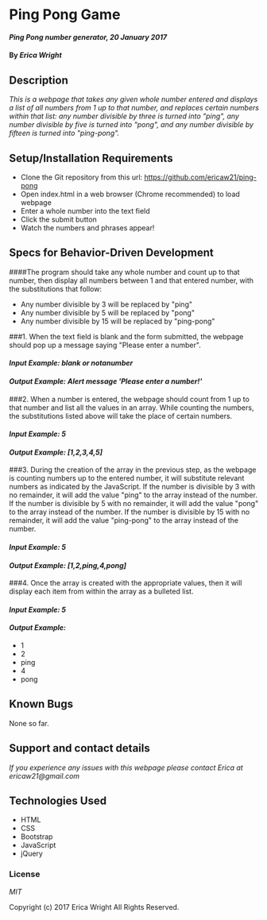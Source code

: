 # Ping Pong Game

#### _Ping Pong number generator, 20 January 2017_

#### By _**Erica Wright**_

## Description

_This is a webpage that takes any given whole number entered and displays a list of all numbers from 1 up to that number, and replaces certain numbers within that list: any number divisible by three is turned into "ping", any number divisible by five is turned into "pong", and any number divisible by fifteen is turned into "ping-pong"._

## Setup/Installation Requirements

* Clone the Git repository from this url: https://github.com/ericaw21/ping-pong
* Open index.html in a web browser (Chrome recommended) to load webpage
* Enter a whole number into the text field
* Click the submit button
* Watch the numbers and phrases appear!

## Specs for Behavior-Driven Development

####The program should take any whole number and count up to that number, then display all numbers between 1 and that entered number, with the substitutions that follow:

* Any number divisible by 3 will be replaced by "ping"
* Any number divisible by 5 will be replaced by "pong"
* Any number divisible by 15 will be replaced by "ping-pong"

###1. When the text field is blank and the form submitted, the webpage should pop up a message saying "Please enter a number".

  #### _Input Example: blank or notanumber_
  #### _Output Example: Alert message 'Please enter a number!'_

###2. When a number is entered, the webpage should count from 1 up to that number and list all the values in an array. While counting the numbers, the substitutions listed above will take the place of certain numbers.

  #### _Input Example: 5_
  #### _Output Example: [1,2,3,4,5]_

###3. During the creation of the array in the previous step, as the webpage is counting numbers up to the entered number, it will substitute relevant numbers as indicated by the JavaScript. If the number is divisible by 3 with no remainder, it will add the value "ping" to the array instead of the number. If the number is divisible by 5 with no remainder, it will add the value "pong" to the array instead of the number. If the number is divisible by 15 with no remainder, it will add the value "ping-pong" to the array instead of the number.

  #### _Input Example: 5_
  #### _Output Example: [1,2,ping,4,pong]_

###4. Once the array is created with the appropriate values, then it will display each item from within the array as a bulleted list.

  #### _Input Example: 5_
  #### _Output Example:_
  * 1
  * 2
  * ping
  * 4
  * pong

## Known Bugs

None so far.

## Support and contact details

_If you experience any issues with this webpage please contact Erica at ericaw21@gmail.com_

## Technologies Used

* HTML
* CSS
* Bootstrap
* JavaScript
* jQuery

### License

*MIT*

Copyright (c) 2017 Erica Wright All Rights Reserved.
